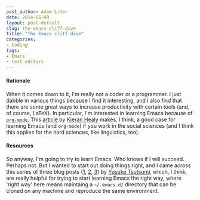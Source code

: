 ```yaml
---
post_author: Adam Liter
date: 2014-06-08
layout: post-default
slug: the-emacs-cliff-dive
title: "The Emacs cliff dive"
categories:
- Coding
tags:
- Emacs
- text editors
---
```


#### Rationale

When it comes down to it, I'm really not a coder or a programmer. I just dabble in various things because I find it interesting, and I also find that there are some great ways to increase productivity with certain tools (and, of course, LaTeX). In particular, I'm interested in learning Emacs because of [`org-mode`][orgmode]. This [article][workflow] by [Kieran Healy][kieran] makes, I think, a good case for learning Emacs (and `org-mode`) if you work in the social sciences (and I think this applies for the hard sciences, like linguistics, too).

#### Resources

So anyway, I'm going to try to learn Emacs. Who knows if I will succeed. Perhaps not. But I wanted to start out doing things right, and I came across this series of three blog posts ([1][partone], [2][parttwo], [3][partthree]) by [Yusuke Tsutsumi][yusuke], which, I think, are really helpful for trying to start learning Emacs the right way, where 'right way' here means maintaing a `~/.emacs.d/` directory that can be cloned on any machine and reproduce the same environment.

[orgmode]: http://orgmode.org/
[workflow]: http://kieranhealy.org/files/misc/workflow-apps.pdf
[kieran]: http://kieranhealy.org/
[partone]: http://toumorokoshi.github.io/emacs-from-scratch-part-1-extending-emacs-basics.html
[parttwo]: http://toumorokoshi.github.io/emacs-from-scratch-part-2-package-management.html
[partthree]: http://toumorokoshi.github.io/emacs-from-scratch-part-3-extending-emacs-with-elisp.html
[yusuke]: http://toumorokoshi.github.io/